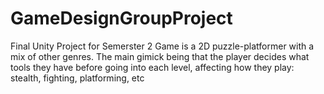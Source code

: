 # GameDesignGroupProject
Final Unity Project for Semerster 2
Game is a 2D puzzle-platformer with a mix of other genres. The main gimick being that the player decides what tools they have before going into each level, affecting how they play: stealth, fighting, platforming, etc
